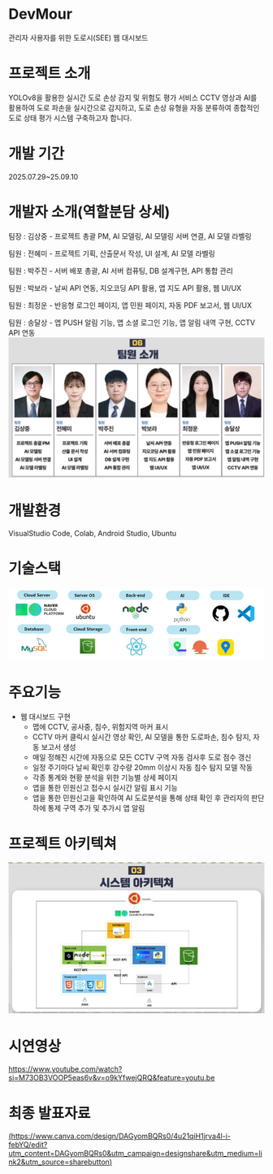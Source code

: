 # DevMour
관리자 사용자를 위한 도로시(SEE) 웹 대시보드
# 프로젝트 소개
YOLOv8을 활용한 실시간 도로 손상 감지 및 위험도 평가 서비스
CCTV 영상과 AI를 활용하여 도로 파손을 실시간으로 감지하고, 도로 손상 유형을 자동 분류하여 종합적인 도로 상태 평가 시스템 구축하고자 합니다.
# 개발 기간
2025.07.29~25.09.10
# 개발자 소개(역할분담 상세)
팀장 : 김상중 - 프로젝트 총괄 PM, AI 모델링, AI 모델링 서버 연결, AI 모델 라벨링

팀원 : 전혜미 - 프로젝트 기획, 산출문서 작성, UI 설계, AI 모델 라벨링

팀원 : 박주진 - 서버 배포 총괄, AI 서버 컴퓨팅, DB 설계구현, API 통합 관리

팀원 : 박보라 - 날씨 API 연동, 지오코딩 API 활용, 앱 지도 API 활용, 웹 UI/UX

팀원 : 최정운 - 반응형 로그인 페이지, 앱 민원 페이지, 자동 PDF 보고서, 웹 UI/UX

팀원 : 송달상 - 앱 PUSH 알림 기능, 앱 소셜 로그인 기능, 앱 알림 내역 구현, CCTV API 연동
![팀원소개](https://github.com/2025-SMHRD-SW-BigData/DevMour/blob/master/%ED%8C%80%EC%9B%90%EC%86%8C%EA%B0%9C.jpg?raw=true)
# 개발환경
VisualStudio Code, Colab, Android Studio, Ubuntu
# 기술스택
![기술스택](https://github.com/2025-SMHRD-SW-BigData/DevMour/blob/master/%EA%B8%B0%EC%88%A0%20%EC%8A%A4%ED%83%9D.jpg?raw=true)
# 주요기능
+ 웹 대시보드 구현
  + 맵에 CCTV, 공사중, 침수, 위험지역 마커 표시
  + CCTV 마커 클릭시 실시간 영상 확인, AI 모델을 통한 도로파손, 침수 탐지, 자동 보고서 생성
  + 매일 정해진 시간에 자동으로 모든 CCTV 구역 자동 검사후 도로 점수 갱신
  + 일정 주기마다 날씨 확인후 강수량 20mm 이상시 자동 침수 탐지 모델 작동
  + 각종 통계와 현황 분석을 위한 기능별 상세 페이지
  + 앱을 통한 민원신고 접수시 실시간 알림 표시 기능
  + 앱을 통한 민원신고을 확인하여 AI 도로분석을 통해 상태 확인 후 관리자의 판단하에 통제 구역 추가 및 추가시 앱 알림

# 프로젝트 아키텍쳐
![프로젝트 아키텍처](https://raw.githubusercontent.com/2025-SMHRD-SW-BigData/DevMour/refs/heads/master/devmour%20%EC%95%84%ED%82%A4%ED%85%8D%EC%B2%98.jpg?token=GHSAT0AAAAAADKKYC3ODCGSVT3HQOHDWCTW2GCIJUQ)

# 시연영상
https://www.youtube.com/watch?si=M73OB3VOOP5eas6v&v=o9kYfwejQRQ&feature=youtu.be

# 최종 발표자료
[(https://www.canva.com/design/DAGyomBQRs0/4u21qiH1jrva4l-i-febYQ/edit?utm_content=DAGyomBQRs0&utm_campaign=designshare&utm_medium=link2&utm_source=sharebutton)](https://www.canva.com/design/DAGyomBQRs0/4u21qiH1jrva4l-i-febYQ/edit?utm_content=DAGyomBQRs0&utm_campaign=designshare&utm_medium=link2&utm_source=sharebutton)
